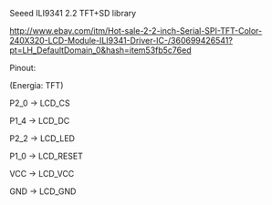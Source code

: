 Seeed ILI9341 2.2 TFT+SD library

http://www.ebay.com/itm/Hot-sale-2-2-inch-Serial-SPI-TFT-Color-240X320-LCD-Module-ILI9341-Driver-IC-/360699426541?pt=LH_DefaultDomain_0&hash=item53fb5c76ed

Pinout:

(Energia: TFT)

P2_0 -> LCD_CS

P1_4 -> LCD_DC

P2_2 -> LCD_LED

P1_0 -> LCD_RESET

VCC -> LCD_VCC

GND -> LCD_GND
